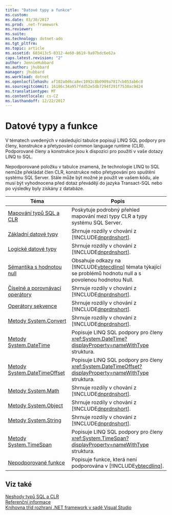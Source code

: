```yaml
---
title: "Datové typy a funkce"
ms.custom: 
ms.date: 03/30/2017
ms.prod: .net-framework
ms.reviewer: 
ms.suite: 
ms.technology: dotnet-ado
ms.tgt_pltfrm: 
ms.topic: article
ms.assetid: 683413c5-0312-4e60-8619-9a97bdc6e62a
caps.latest.revision: "2"
author: JennieHubbard
ms.author: jhubbard
manager: jhubbard
ms.workload: dotnet
ms.openlocfilehash: af102a0d6ca8ec1092c8b0909a7817cb053ab6c8
ms.sourcegitcommit: 16186c34a957fdd52e5db7294f291f7530ac9d24
ms.translationtype: MT
ms.contentlocale: cs-CZ
ms.lasthandoff: 12/22/2017
---
```

# <a name="data-types-and-functions"></a>Datové typy a funkce
V tématech uvedených v následující tabulce popisují LINQ SQL podpory pro členy, konstrukce a přetypování common language runtime (CLR). Podporované členy a konstrukce jsou k dispozici pro použití v vaše dotazy LINQ to SQL.  
  
 Nepodporované položku v tabulce znamená, že technologie LINQ to SQL nemůže překládat člen CLR, konstrukce nebo přetypování pro spuštění systému SQL Server. Stále může být možné je použít ve vašem kódu, ale musí být vyhodnocena před dotaz převádějí do jazyka Transact-SQL nebo po výsledky byly získány z databáze.  
  
|Téma|Popis|  
|-----------|-----------------|  
|[Mapování typů SQL a CLR](../../../../../../docs/framework/data/adonet/sql/linq/sql-clr-type-mapping.md)|Poskytuje podrobný přehled mapování mezi typy CLR a typy systému SQL Server.|  
|[Základní datové typy](../../../../../../docs/framework/data/adonet/sql/linq/basic-data-types.md)|Shrnuje rozdíly v chování z [!INCLUDE[dnprdnshort](../../../../../../includes/dnprdnshort-md.md)].|  
|[Logické datové typy](../../../../../../docs/framework/data/adonet/sql/linq/boolean-data-types.md)|Shrnuje rozdíly v chování z [!INCLUDE[dnprdnshort](../../../../../../includes/dnprdnshort-md.md)].|  
|[Sémantika s hodnotou null](../../../../../../docs/framework/data/adonet/sql/linq/null-semantics.md)|Obsahuje odkazy na [!INCLUDE[vbtecdlinq](../../../../../../includes/vbtecdlinq-md.md)] témata týkající se problémů hodnotu null a s povolenou hodnotou Null.|  
|[Číselné a porovnávací operátory](../../../../../../docs/framework/data/adonet/sql/linq/numeric-and-comparison-operators.md)|Shrnuje rozdíly v chování z [!INCLUDE[dnprdnshort](../../../../../../includes/dnprdnshort-md.md)].|  
|[Operátory sekvence](../../../../../../docs/framework/data/adonet/sql/linq/sequence-operators.md)|Shrnuje rozdíly v chování z [!INCLUDE[dnprdnshort](../../../../../../includes/dnprdnshort-md.md)].|  
|[Metody System.Convert](../../../../../../docs/framework/data/adonet/sql/linq/system-convert-methods.md)|Shrnuje rozdíly v chování z [!INCLUDE[dnprdnshort](../../../../../../includes/dnprdnshort-md.md)].|  
|[Metody System.DateTime](../../../../../../docs/framework/data/adonet/sql/linq/system-datetime-methods.md)|Popisuje LINQ SQL podpory pro členy <xref:System.DateTime?displayProperty=nameWithType> struktura.|  
|[Metody System.DateTimeOffset](../../../../../../docs/framework/data/adonet/sql/linq/system-datetimeoffset-methods.md)|Popisuje LINQ SQL podpory pro členy <xref:System.DateTimeOffset?displayProperty=nameWithType> struktura.|  
|[Metody System.Math](../../../../../../docs/framework/data/adonet/sql/linq/system-math-methods.md)|Shrnuje rozdíly v chování z [!INCLUDE[dnprdnshort](../../../../../../includes/dnprdnshort-md.md)].|  
|[Metody System.Object](../../../../../../docs/framework/data/adonet/sql/linq/system-object-methods.md)|Shrnuje rozdíly v chování z [!INCLUDE[dnprdnshort](../../../../../../includes/dnprdnshort-md.md)].|  
|[Metody System.String](../../../../../../docs/framework/data/adonet/sql/linq/system-string-methods.md)|Shrnuje rozdíly v chování z [!INCLUDE[dnprdnshort](../../../../../../includes/dnprdnshort-md.md)].|  
|[Metody System.TimeSpan](../../../../../../docs/framework/data/adonet/sql/linq/system-timespan-methods.md)|Popisuje LINQ SQL podpory pro členy <xref:System.TimeSpan?displayProperty=nameWithType> struktura.|  
|[Nepodporované funkce](../../../../../../docs/framework/data/adonet/sql/linq/unsupported-functionality.md)|Popisuje funkce, která není podporována v [!INCLUDE[vbtecdlinq](../../../../../../includes/vbtecdlinq-md.md)].|  
  
## <a name="see-also"></a>Viz také  
 [Neshody typů SQL a CLR](../../../../../../docs/framework/data/adonet/sql/linq/sql-clr-type-mismatches.md)  
 [Referenční informace](../../../../../../docs/framework/data/adonet/sql/linq/reference.md)  
 [Knihovna tříd rozhraní .NET framework v sadě Visual Studio](http://msdn.microsoft.com/en-us/a03e374c-3d5c-4169-937b-49857ab273ae)
